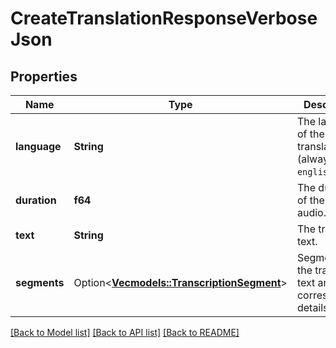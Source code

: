 # CreateTranslationResponseVerboseJson

## Properties

Name | Type | Description | Notes
------------ | ------------- | ------------- | -------------
**language** | **String** | The language of the output translation (always `english`). | 
**duration** | **f64** | The duration of the input audio. | 
**text** | **String** | The translated text. | 
**segments** | Option<[**Vec<models::TranscriptionSegment>**](TranscriptionSegment.md)> | Segments of the translated text and their corresponding details. | [optional]

[[Back to Model list]](../README.md#documentation-for-models) [[Back to API list]](../README.md#documentation-for-api-endpoints) [[Back to README]](../README.md)


